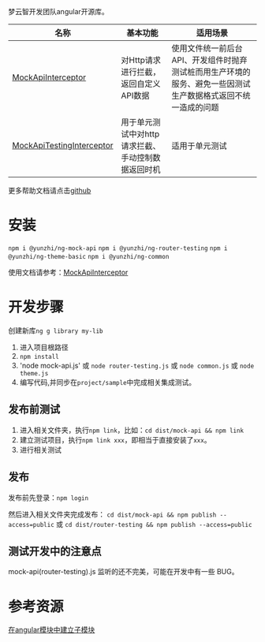 梦云智开发团队angular开源库。

| 名称 | 基本功能 | 适用场景 | 
| ------ | ------ | ------ | 
| [MockApiInterceptor](https://github.com/yunzhiclub/ng/tree/main/projects/mock-api) | 对Http请求进行拦截，返回自定义API数据 | 使用文件统一前后台API、开发组件时抛弃测试桩而用生产环境的服务、避免一些因测试生产数据格式返回不统一造成的问题 |
| [MockApiTestingInterceptor](https://github.com/yunzhiclub/ng/tree/main/projects/mock-api) | 用于单元测试中对http请求拦截、手动控制数据返回时机 | 适用于单元测试 |

更多帮助文档请点击[github](https://github.com/yunzhiclub/ng)


# 安装
`npm i @yunzhi/ng-mock-api`
`npm i @yunzhi/ng-router-testing`
`npm i @yunzhi/ng-theme-basic`
`npm i @yunzhi/ng-common`


使用文档请参考：[MockApiInterceptor](https://github.com/yunzhiclub/ng/tree/main/projects/mock-api)

# 开发步骤
创建新库`ng g library my-lib`

1. 进入项目根路径
2. `npm install`
3. 'node mock-api.js' 或 `node router-testing.js` 或 `node common.js` 或 `node theme.js`
4. 编写代码,并同步在`project/sample`中完成相关集成测试。

## 发布前测试
1. 进入相关文件夹，执行`npm link`，比如：`cd dist/mock-api && npm link`
2. 建立测试项目，执行`npm link xxx`，即相当于直接安装了`xxx`。
3. 进行相关测试

## 发布
发布前先登录：`npm login`

然后进入相关文件夹完成发布：
`cd dist/mock-api && npm publish --access=public`
或
`cd dist/router-testing && npm publish --access=public`

## 测试开发中的注意点
mock-api(router-testing).js 监听的还不完美，可能在开发中有一些 BUG。

# 参考资源
[在angular模块中建立子模块](https://github.com/ng-packagr/ng-packagr/blob/master/docs/secondary-entrypoints.md)

